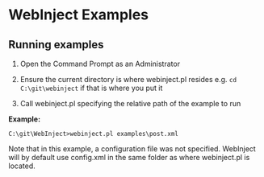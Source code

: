 # WebInject Examples

## Running examples

1. Open the Command Prompt as an Administrator

2. Ensure the current directory is where webinject.pl resides e.g. `cd C:\git\webinject` if that is where you put it

3. Call webinject.pl specifying the relative path of the example to run

**Example:**
```
C:\git\WebInject>webinject.pl examples\post.xml
```

Note that in this example, a configuration file was not specified. WebInject will by default use config.xml in the same folder as where webinject.pl is located.
 
